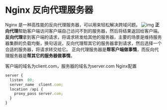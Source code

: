 # Nginx 反向代理服务器

Nginx 是一种高性能的反向代理服务器，可以用来轻松解决跨域问题。
![img](../../../ToDo/media/16790366321650/16791289303593.jpg)
**正向代理**帮助客户端访问客户端自己访问不到的服务器，然后将结果返回给客户端。
**反向代理**拿到客户端的请求，将请求转发给其他的服务器，主要的场景是维持服务器集群的负载均衡，换句话说，反向代理帮其它的服务器拿到请求，然后选择一个合适的服务器，将请求转交给它。
正向代理服务器是**帮客户端做事情**，而反向代理服务器是**帮其它的服务器做事情**。

客户端的域名为client.com，服务器的域名为server.com
Nginx配置

```js
server {
  listen  80;
  server_name  client.com;
  location /api {
    proxy_pass server.com;
  }
}
```

